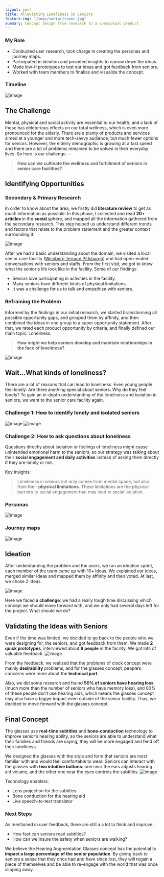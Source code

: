 ```yaml
---
layout: post
title: Alleviating Loneliness in Seniors
feature-img: "/imgs/senior/cover.jpg"
summary: Concept design from research to a conceptual product
---
```


### My Role
- Conducted user research, took charge in creating the personas and journey maps.
- Participated in ideation and provided insights to narrow down the ideas.
- Made low-fi prototypes to test our ideas and got feedback from seniors.
- Worked with team members to finalize and visualize the concept.

### Timeline
![image](/imgs/senior/timeline.jpg)

## The Challenge
Mental, physical and social activity are essential to our health, and a lack of these has deleterious effects on our total wellness, which is even more pronounced for the elderly. There are a plenty of products and services aimed at a younger and more tech-savvy audience, but much fewer options for seniors. However, the elderly demographic is growing at a fast speed and there are a lot of problems remained to be solved in their everyday lives. So here is our challenge---

> **How can we cultivate the wellness and fulfillment of seniors in senior care facilities?**

## Identifying Opportunities
### Secondary & Primary Research
In order to know about the area, we firstly did **literature review** to get as much information as possible. In this phase, I collected and read **20+ articles** in the **social** sphere, and mapped all the information gathered from the secondary research. This step helped us understand different trends and factors that relate to the problem statement and the greater context surrounding it.

![image](/imgs/senior/literature.png)

After we had a basic understanding about the domain, we visited a local senior care facility ([Weinberg Terrace Pittsburgh](https://www.jaapgh.org/our-residences/weinberg-terrace-personal-care)) and had open-ended conversations with seniors and staffs. From the first visit, we got to know what the senior's life look like in the facility. Some of our findings:
- Seniors love participating in activities in the facility.
- Many seniors have different kinds of physical limitations.
- It was a challenge for us to talk and empathize with seniors.

### Reframing the Problem
Informed by the findings in our initial research, we started brainstorming all possible opportunity gaps, and grouped them by affinity, and then combined the ideas in one group to a super opportunity statement. After that, we rated each product opportunity by criteria, and finally defined our main topic: Loneliness.
> **How might we help seniors develop and maintain relationships in the face of loneliness?**

![image](/imgs/senior/pog.png)

## Wait...What kinds of loneliness?
There are a lot of reasons that can lead to loneliness. Even young people feel lonely. Are there anything special about seniors. Why do they feel lonely? To gain an in-depth understanding of the loneliness and isolation in seniors, we went to the senior care facility again.
### Challenge 1: How to identify lonely and isolated seniors
![image](/imgs/senior/interview.jpg)
![image](/imgs/senior/observation.jpg)

### Challenge 2: How to ask questions about loneliness
Questions directly about isolation or feelings of loneliness might cause unintended emotional harm to the seniors, so our strategy was talking about their **social engagement and daily activities** instead of asking them directly if they are lonely or not.

Key insights:
> Loneliness in seniors not only comes from mental space, but also from their **physical limitations**. These limitations are the physical barriers to social engagement that may lead to social isolation.

### Personas
![image](/imgs/senior/persona.png)
### Journey maps
![image](/imgs/senior/journey.png)

## Ideation
After understanding the problem and the users, we ran an ideation sprint, each member of the team came up with 10+ ideas. We explained our ideas, merged similar ideas and mapped them by affinity and then voted. At last, we chose 2 ideas.

![image](/imgs/senior/ideation.jpg)

Here we faced **a challenge**: we had a really tough time discussing which concept we should move forward with, and we only had several days left for the project. What should we do?

## Validating the Ideas with Seniors

Even if the time was limited, we decided to go back to the people who we were designing for, the seniors, and got feedback from them. We made **2 quick prototypes**, interviewed about **8 people** in the facility. We got lots of valuable feedback.
![image](/imgs/senior/feedback.jpg)

From the feedback, we realized that the problems of clock concept were mainly **desirability** problems, and for the glasses concept, people’s concerns were more about the **technical part**.

Also, we did some research and found **50% of seniors have hearing loss** (much more than the number of seniors who have memory loss), and 80% of these people don’t use hearing aids, which means the glasses concept may also have a bigger impact even outside of the senior facility. Thus, we decided to move forward with the glasses concept.

## Final Concept
The glasses use **real-time subtitles** and **bone-conduction** technology to improve senior’s hearing ability, so the seniors are able to understand what their families and friends are saying, they will be more engaged and fend off their loneliness.

We designed the glasses with the style and form that seniors are most familiar with and would feel comfortable to wear. Seniors can interact with the glasses with **two intuitive buttons**: one near the ears adjusts hearing aid volume, and the other one near the eyes controls the subtitles.
![image](/imgs/senior/final.jpg)

Technology enablers:
- Lens projection for the subtitles
- Bone conduction for the hearing aid
- Live speech-to-text translator

### Next Steps
As mentioned in user feedback, there are still a a lot to think and improve:
* How fast can seniors read subtitles?
* How can we insure the safety when seniors are walking?

We believe the Hearing Augmentation Glasses concept has the potential to **impact a large percentage of the senior population**. By giving back to seniors a sense that they once had and have since lost, they will regain a piece of themselves and be able to re-engage with the world that was once slipping away.

